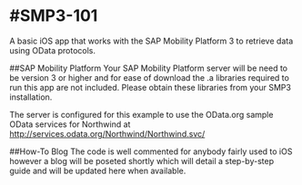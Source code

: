 #SMP3-101
========

A basic iOS app that works with the SAP Mobility Platform 3 to retrieve data using OData protocols.

##SAP Mobility Platform
Your SAP Mobility Platform server will be need to be version 3 or higher and for ease of download the .a libraries required to run this app are not included. Please obtain these libraries from your SMP3 installation.

The server is configured for this example to use the OData.org sample OData services for Northwind at http://services.odata.org/Northwind/Northwind.svc/

##How-To Blog
The code is well commented for anybody fairly used to iOS however a blog will be poseted shortly which will detail a step-by-step guide and will be updated here when available.
